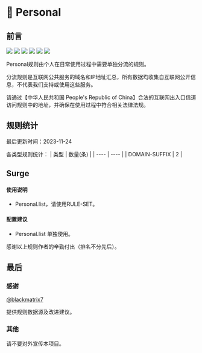 # 🧸 Personal

## 前言

![](https://shields.io/badge/-移除重复规则-ff69b4) ![](https://shields.io/badge/-DOMAIN与DOMAIN--SUFFIX合并-green) ![](https://shields.io/badge/-DOMAIN--SUFFIX间合并-critical) ![](https://shields.io/badge/-DOMAIN与DOMAIN--KEYWORD合并-9cf) ![](https://shields.io/badge/-DOMAIN--SUFFIX与DOMAIN--KEYWORD合并-blue) ![](https://shields.io/badge/-IP--CIDR(6)合并-blueviolet) 

Personal规则由个人在日常使用过程中需要单独分流的规则。

分流规则是互联网公共服务的域名和IP地址汇总，所有数据均收集自互联网公开信息，不代表我们支持或使用这些服务。

请通过【中华人民共和国 People's Republic of China】合法的互联网出入口信道访问规则中的地址，并确保在使用过程中符合相关法律法规。

## 规则统计

最后更新时间：2023-11-24

各类型规则统计：
| 类型 | 数量(条)  | 
| ---- | ----  |
| DOMAIN-SUFFIX | 2  | 


## Surge 

#### 使用说明
- Personal.list，请使用RULE-SET。

#### 配置建议
- Personal.list 单独使用。


感谢以上规则作者的辛勤付出（排名不分先后）。

## 最后

### 感谢

[@blackmatrix7]((https://github.com/blackmatrix7))

提供规则数据源及改进建议。

### 其他

请不要对外宣传本项目。
